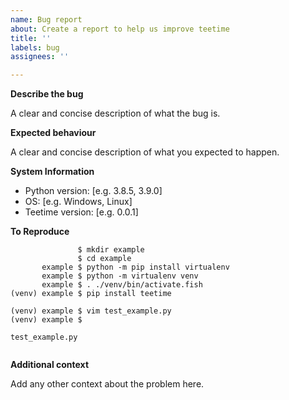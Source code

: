 ```yaml
---
name: Bug report
about: Create a report to help us improve teetime
title: ''
labels: bug
assignees: ''

---
```


**Describe the bug**

A clear and concise description of what the bug is.

**Expected behaviour**

A clear and concise description of what you expected to happen.

**System Information**

-   Python version: [e.g. 3.8.5, 3.9.0]
-   OS: [e.g. Windows, Linux]
-   Teetime version: [e.g. 0.0.1]

<!--
You can get this information by running the following commands:

```
python -V
python -c "import platform; print(platform.platform())"
pip show teetime
```
-->

**To Reproduce**

<!--
If possible please provide steps to reproduce the entire environment. The following is to explain all the steps to follow to build an environment, with a cut down one that you can easily edit afterwards.

Please use [virtualenv](https://virtualenv.pypa.io/en/latest/user_guide.html) to build a virtual environment when installing teetime. I have provided most activators, to help you pick the one you need if you've not used this before.

```
               $ mkdir example
               $ cd example
       example $ python -m pip install virtualenv
       example $ python -m virtualenv venv

               # Windows - PowerShell
       example $ & .\venv\Scripts\activate.ps1

               # Windows - cmd.exe
       example $ .\venv\Scripts\activate

               # Linux - bash
       example $ . ./venv/bin/activate

               # Linux - fish
       example $ . ./venv/bin/activate.fish

               # install any libraries that you need here
(venv) example $ pip install teetime
Successfully installed ...

               # You can change vim to any editor of your choice, notepad, atom, etc.
(venv) example $ vim test_example.py

               # Steps you've followed to reproduce the error
(venv) example $ python test_example.py
Traceback (most recent call last):
  File "test_example.py", line 2, in <module>
    raise ValueError('example error')
ValueError: example error
```

`test_example.py`

```python
# Change with the code to get the error
raise ValueError('example error')
```

-->

```
               $ mkdir example
               $ cd example
       example $ python -m pip install virtualenv
       example $ python -m virtualenv venv
       example $ . ./venv/bin/activate.fish
(venv) example $ pip install teetime

(venv) example $ vim test_example.py
(venv) example $ 
```

`test_example.py`

```python

```

**Additional context**

Add any other context about the problem here.
